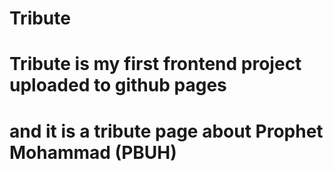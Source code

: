 # Tribute
# Tribute is my first frontend project uploaded to github pages
# and it is a tribute page about Prophet Mohammad (PBUH)

